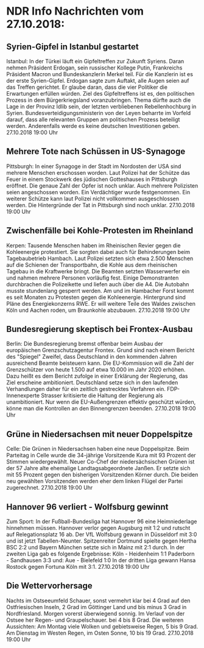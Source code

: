 # NDR Info Nachrichten vom 27.10.2018:


## Syrien-Gipfel in Istanbul gestartet
Istanbul: In der Türkei läuft ein Gipfeltreffen zur Zukunft Syriens. Daran nehmen Präsident Erdogan, sein russischer Kollege Putin, Frankreichs Präsident Macron und Bundeskanzlerin Merkel teil. Für die Kanzlerin ist es der erste Syrien-Gipfel. Erdogan sagte zum Auftakt, alle Augen seien auf das Treffen  gerichtet. Er glaube daran, dass die vier Politiker die Erwartungen erfüllen würden. Ziel des Gipfeltreffens ist es, den politischen Prozess in dem Bürgerkriegsland voranzubringen. Thema dürfte auch die Lage in der Provinz Idlib sein, der letzten verbliebenen Rebellenhochburg in Syrien. Bundesverteidigungsministerin von der Leyen beharrte im Vorfeld darauf, dass alle relevanten Gruppen am politischen Prozess beteiligt werden. Anderenfalls werde es keine deutschen Investitionen geben. 27.10.2018 19:00 Uhr 

## Mehrere Tote nach Schüssen in US-Synagoge
Pittsburgh: In einer Synagoge in der Stadt im Nordosten der USA sind mehrere Menschen erschossen worden. Laut Polizei hat der Schütze das Feuer in einem Stockwerk des jüdischen Gotteshauses in Pittsburgh eröffnet. Die genaue Zahl der Opfer ist noch unklar. Auch mehrere Polizisten seien angeschossen worden. Ein Verdächtiger wurde festgenommen. Ein weiterer Schütze kann laut Polizei nicht vollkommen ausgeschlossen werden. Die Hintergründe der Tat in Pittsburgh sind noch unklar. 27.10.2018 19:00 Uhr 

## Zwischenfälle bei Kohle-Protesten im Rheinland
Kerpen:	Tausende Menschen haben im Rheinischen Revier gegen die Kohleenergie protestiert. Sie sorgten dabei auch für Behinderungen beim Tagebaubetrieb Hambach. Laut Polizei setzten sich etwa 2.500 Menschen auf die Schienen der  Transportbahn, die Kohle aus dem rheinischen Tagebau in die Kraftwerke bringt. Die Beamten setzten Wasserwerfer ein und nahmen mehrere Personen vorläufig fest. Einige Demonstranten durchbrachen die Polizeikette und liefen auch über die A4. Die Autobahn musste stundenlang gesperrt werden. Am und im Hambacher Forst kommt es seit Monaten zu Protesten gegen die Kohleenergie. Hintergrund sind Pläne des Energiekonzerns RWE. Er will weitere Teile des Waldes zwischen Köln und Aachen roden, um Braunkohle abzubauen. 27.10.2018 19:00 Uhr 

## Bundesregierung skeptisch bei Frontex-Ausbau
Berlin: Die Bundesregierung bremst offenbar beim Ausbau der europäischen Grenzschutzagentur Frontex. Grund sind nach einem Bericht des "Spiegel" Zweifel, dass Deutschland in den kommenden Jahren ausreichend Beamte beisteuern kann. Die EU-Kommission will die Zahl der Grenzschützer von heute 1.500 auf etwa 10.000 im Jahr 2020 erhöhen. Dazu heißt es dem Bericht zufolge in einer Erklärung der Regierung, das Ziel erscheine ambitioniert. Deutschland setze sich in den laufenden Verhandlungen daher für ein zeitlich gestrecktes Verfahren ein. FDP-Innenexperte Strasser kritisierte die Haltung der Regierung als unambitioniert. Nur wenn die EU-Außengrenzen effektiv geschützt würden, könne man die Kontrollen an den Binnengrenzen beenden. 27.10.2018 19:00 Uhr 

## Grüne in Niedersachsen mit neuer Doppelspitze
Celle:	Die Grünen in Niedersachsen haben eine neue Doppelspitze. Beim Parteitag in Celle wurde die 34-jährige Vorsitzende Kura mit 93 Prozent der Stimmen wiedergewählt. Neuer Co-Chef der niedersächsischen Grünen ist der 57 Jahre alte ehemalige Landtagsabgeordnete Janßen. Er setzte sich mit 55 Prozent gegen den bisherigen Vorsitzenden Körner durch. Die beiden neu gewählten Vorsitzenden werden eher dem linken Flügel der Partei zugerechnet. 27.10.2018 19:00 Uhr 

## Hannover 96 verliert - Wolfsburg gewinnt
Zum Sport: In der Fußball-Bundesliga hat Hannover 96 eine Heimniederlage hinnehmen müssen. Hannover verlor gegen Augsburg mit 1:2 und rutscht auf Relegationsplatz 16 ab. Der VfL Wolfsburg gewann in Düsseldorf mit 3:0 und ist jetzt Tabellen-Neunter. Spitzenreiter Dortmund spielte gegen Hertha BSC 2:2 und Bayern München setzte sich in Mainz mit 2:1 durch. In der zweiten Liga gab es folgende Ergebnisse: Köln - Heidenheim 1:1
Paderborn - Sandhausen 3:3
und: Aue - Bielefeld 1:0 In der dritten Liga gewann Hansa Rostock gegen Fortuna Köln mit 3:1. 27.10.2018 19:00 Uhr 

## Die Wettervorhersage
Nachts im Ostseeumfeld Schauer, sonst vermehrt klar bei 4 Grad auf den Ostfriesischen Inseln, 2 Grad im Göttinger Land und bis minus 3 Grad in Nordfriesland. Morgen vorerst überwiegend sonnig. Im Verlauf von der Ostsee her Regen- und Graupelschauer. bei 4 bis 8 Grad. Die weiteren Aussichten: Am Montag viele Wolken und gebietsweise Regen, 5 bis 9 Grad. Am Dienstag im Westen Regen, im Osten Sonne, 10 bis 19 Grad. 27.10.2018 19:00 Uhr 
